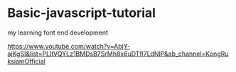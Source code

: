 # Basic-javascript-tutorial
my learning font end development 

https://www.youtube.com/watch?v=AbjY-ajKgSI&list=PLltVQYLz1BMDsB7SrMh8x6uDTfl7LdNlP&ab_channel=KongRuksiamOfficial
